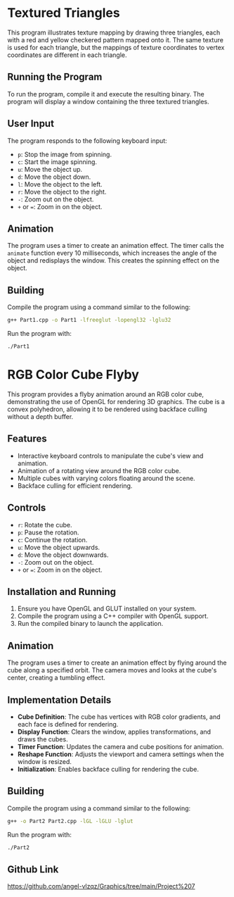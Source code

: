 # Textured Triangles

This program illustrates texture mapping by drawing three triangles, each with a red and yellow checkered pattern mapped onto it. The same texture is used for each triangle, but the mappings of texture coordinates to vertex coordinates are different in each triangle.

## Running the Program

To run the program, compile it and execute the resulting binary. The program will display a window containing the three textured triangles.

## User Input

The program responds to the following keyboard input:

* `p`: Stop the image from spinning.
* `c`: Start the image spinning.
* `u`: Move the object up.
* `d`: Move the object down.
* `l`: Move the object to the left.
* `r`: Move the object to the right.
* `-`: Zoom out on the object.
* `+` or `=`: Zoom in on the object.

## Animation

The program uses a timer to create an animation effect. The timer calls the `animate` function every 10 milliseconds, which increases the angle of the object and redisplays the window. This creates the spinning effect on the object.

## Building

Compile the program using a command similar to the following:

```bash
g++ Part1.cpp -o Part1 -lfreeglut -lopengl32 -lglu32
```

Run the program with:

```bash
./Part1
```


# RGB Color Cube Flyby

This program provides a flyby animation around an RGB color cube, demonstrating the use of OpenGL for rendering 3D graphics. The cube is a convex polyhedron, allowing it to be rendered using backface culling without a depth buffer.

## Features

- Interactive keyboard controls to manipulate the cube's view and animation.
- Animation of a rotating view around the RGB color cube.
- Multiple cubes with varying colors floating around the scene.
- Backface culling for efficient rendering.

## Controls

- `r`: Rotate the cube.
- `p`: Pause the rotation.
- `c`: Continue the rotation.
- `u`: Move the object upwards.
- `d`: Move the object downwards.
- `-`: Zoom out on the object.
- `+` or `=`: Zoom in on the object.

## Installation and Running

1. Ensure you have OpenGL and GLUT installed on your system.
2. Compile the program using a C++ compiler with OpenGL support.
3. Run the compiled binary to launch the application.

## Animation

The program uses a timer to create an animation effect by flying around the cube along a specified orbit. The camera moves and looks at the cube's center, creating a tumbling effect.

## Implementation Details

- **Cube Definition**: The cube has vertices with RGB color gradients, and each face is defined for rendering.
- **Display Function**: Clears the window, applies transformations, and draws the cubes.
- **Timer Function**: Updates the camera and cube positions for animation.
- **Reshape Function**: Adjusts the viewport and camera settings when the window is resized.
- **Initialization**: Enables backface culling for rendering the cube.

## Building

Compile the program using a command similar to the following:

```bash
g++ -o Part2 Part2.cpp -lGL -lGLU -lglut
```

Run the program with:

```bash
./Part2
```


## Github Link
https://github.com/angel-vlzqz/Graphics/tree/main/Project%207
